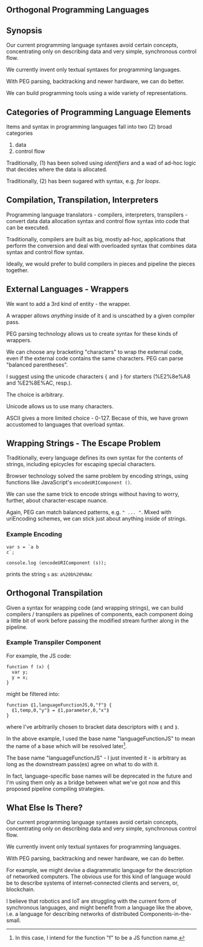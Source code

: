 ## Orthogonal Programming Languages
## Synopsis
Our current programming language syntaxes avoid certain concepts, concentrating only on describing data and very simple, synchronous control flow.

We currently invent only textual syntaxes for programming languages.

With PEG parsing, backtracking and newer hardware, we can do better.

We can build programming tools using a wide variety of representations.

## Categories of Programming Language Elements
Items and syntax in programming languages fall into two (2) broad categories
1. data
2. control flow

Traditionally, (1) has been solved using *identifiers* and a wad of ad-hoc logic that decides where the data is allocated.

Traditionally, (2) has been sugared with syntax, e.g. *for loops*.

## Compilation, Transpilation, Interpreters
Programming language translators - compilers, interpreters, transpilers - convert data data allocation syntax and control flow syntax into code that can be executed.

Traditionally, compilers are built as big, mostly ad-hoc, applications that perform the conversion and deal with overloaded syntax that combines data syntax and control flow syntax.

Ideally, we would prefer to build compilers in pieces and pipeline the pieces together.

## External Languages - Wrappers

We want to add a 3rd kind of entity - the wrapper.

A wrapper allows *anything* inside of it and is unscathed by a given compiler pass.

PEG parsing technology allows us to create syntax for these kinds of wrappers.  

We can choose any bracketing "characters" to wrap the external code, even if the external code contains the same characters.  PEG can parse "balanced parentheses".

I suggest using the unicode characters  `⎨`  and `⎬`  for starters (%E2%8e%A8 and %E2%8E%AC, resp.).  

The choice is arbitrary.

Unicode allows us to use many characters.

ASCII gives a more limited choice - 0-127.  Becase of this, we have grown accustomed to languages that overload syntax.

## Wrapping Strings - The Escape Problem

Traditionally, every language defines its own syntax for the contents of strings, including epicycles for escaping special characters.

Browser technology solved the same problem by encoding strings, using functions like JavaScript's `encodeURIComponent ()`.

We can use the same trick to encode strings without having to worry, further, about character-escape nuance.

Again, PEG can match balanced patterns, e.g. `" ... "`.  Mixed with uriEncoding schemes, we can stick just about anything inside of strings.

### Example Encoding
```
var s = `a b 
c`;

console.log (encodeURIComponent (s));
```
prints the string `s` as:
```a%20b%20%0Ac```

## Orthogonal Transpilation
Given a syntax for wrapping code (and wrapping strings), we can build compilers / transpilers as pipelines of components, each component doing a little bit of work before passing the modified stream further along in the pipeline.

### Example Transpiler Component
For example, the JS code:

```
function f (x) {
  var y;
  y = x;
}
```

might be filtered into:

```
function ⟪1,languageFunctionJS,0,"f"⟫ {
  ⟪1,temp,0,"y"⟫ = ⟪1,parameter,0,"x"⟫
}
```
where I've arbitrarily chosen to bracket data descriptors with `⟪` and `⟫`.

In the above example, I used the base name "languageFunctionJS" to mean the name of a base which will be resolved later[^fjs].  

[^fjs]: In this case, I intend for the function "f" to be a JS function name.

The base name "languageFunctionJS" - I just invented it - is arbitrary as long as the downstream pass(es) agree on what to do with it.

In fact, language-specific base names will be deprecated in the future and I'm using them only as a bridge between what we've got now and this proposed pipeline compiling strategies.

## What Else Is There?

Our current programming language syntaxes avoid certain concepts, concentrating only on describing data and very simple, synchronous control flow.

We currently invent only textual syntaxes for programming languages.

With PEG parsing, backtracking and newer hardware, we can do better.

For example, we might devise a diagrammatic language for the description of networked computers.  The obvious use for this kind of language would be to describe systems of internet-connected clients and servers, or, blockchain.

I believe that robotics and IoT are struggling with the current form of synchronous languages, and might benefit from a language like the above, i.e. a language for describing networks of distributed Components-in-the-small.
